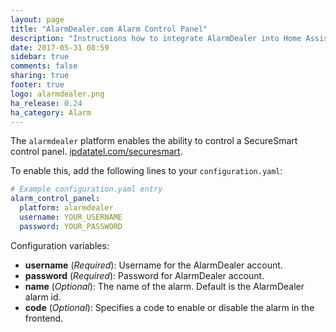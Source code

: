 ```yaml
---
layout: page
title: "AlarmDealer.com Alarm Control Panel"
description: "Instructions how to integrate AlarmDealer into Home Assistant."
date: 2017-05-31 08:59
sidebar: true
comments: false
sharing: true
footer: true
logo: alarmdealer.png
ha_release: 0.24
ha_category: Alarm
---
```


The `alarmdealer` platform enables the ability to control a SecureSmart control panel. [ipdatatel.com/securesmart](http://ipdatadel.com/securesmart/).

To enable this, add the following lines to your `configuration.yaml`:

```yaml
# Example configuration.yaml entry
alarm_control_panel:
  platform: alarmdealer
  username: YOUR_USERNAME
  password: YOUR_PASSWORD
```

Configuration variables:

- **username** (*Required*): Username for the AlarmDealer account.
- **password** (*Required*): Password for AlarmDealer account.
- **name** (*Optional*): The name of the alarm. Default is the AlarmDealer alarm id.
- **code** (*Optional*): Specifies a code to enable or disable the alarm in the frontend.

